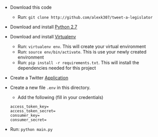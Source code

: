 
- Download this code
  - Run: `git clone http://github.com/alexk307/tweet-a-legislator`
- Download and install [Python 2.7](https://www.python.org/download/releases/2.7/)
- Download and install [Virtualenv](https://virtualenv.pypa.io/en/stable/)
  - Run: `virtualenv env`. This will create your virtual environment
  - Run: `source env/bin/activate`. This is use your newly created environment
  - Run: `pip install -r requirements.txt`. This will install the dependencies needed for this project
  
- Create a Twitter [Application](https://apps.twitter.com/)
- Create a new file `.env` in this directory.
  - Add the following (fill in your credentials)
  ```
  access_token_key=
  access_token_secret=
  consumer_key=
  consumer_secret=
  ```
- Run: `python main.py`
